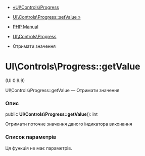 - [«UI\Controls\Progress](class.ui-controls-progress.md)
- [UI\Controls\Progress::setValue
»](ui-controls-progress.setvalue.md)

- [PHP Manual](index.md)
- [UI\Controls\Progress](class.ui-controls-progress.md)
- Отримати значення

# UI\Controls\Progress::getValue

(UI 0.9.9)

UI\Controls\Progress::getValue — Отримати значення

### Опис

public **UI\Controls\Progress::getValue**(): int

Отримати поточне значення даного індикатора виконання

### Список параметрів

Ця функція не має параметрів.
